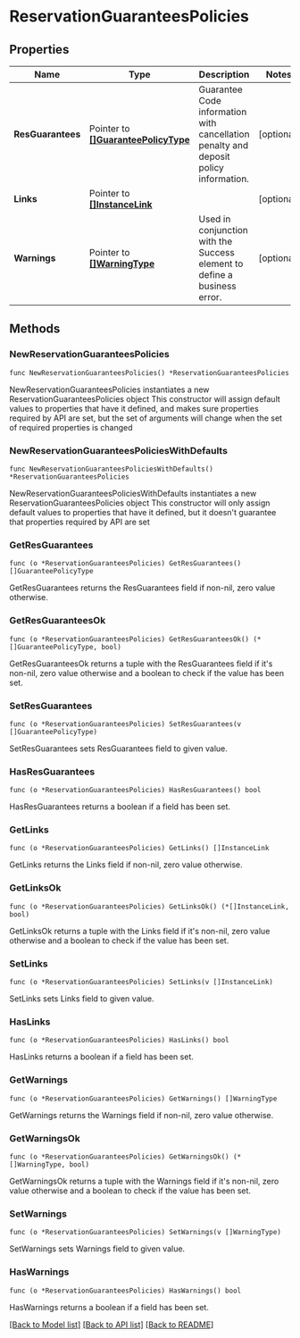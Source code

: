 # ReservationGuaranteesPolicies

## Properties

Name | Type | Description | Notes
------------ | ------------- | ------------- | -------------
**ResGuarantees** | Pointer to [**[]GuaranteePolicyType**](GuaranteePolicyType.md) | Guarantee Code information with cancellation penalty and deposit policy information. | [optional] 
**Links** | Pointer to [**[]InstanceLink**](InstanceLink.md) |  | [optional] 
**Warnings** | Pointer to [**[]WarningType**](WarningType.md) | Used in conjunction with the Success element to define a business error. | [optional] 

## Methods

### NewReservationGuaranteesPolicies

`func NewReservationGuaranteesPolicies() *ReservationGuaranteesPolicies`

NewReservationGuaranteesPolicies instantiates a new ReservationGuaranteesPolicies object
This constructor will assign default values to properties that have it defined,
and makes sure properties required by API are set, but the set of arguments
will change when the set of required properties is changed

### NewReservationGuaranteesPoliciesWithDefaults

`func NewReservationGuaranteesPoliciesWithDefaults() *ReservationGuaranteesPolicies`

NewReservationGuaranteesPoliciesWithDefaults instantiates a new ReservationGuaranteesPolicies object
This constructor will only assign default values to properties that have it defined,
but it doesn't guarantee that properties required by API are set

### GetResGuarantees

`func (o *ReservationGuaranteesPolicies) GetResGuarantees() []GuaranteePolicyType`

GetResGuarantees returns the ResGuarantees field if non-nil, zero value otherwise.

### GetResGuaranteesOk

`func (o *ReservationGuaranteesPolicies) GetResGuaranteesOk() (*[]GuaranteePolicyType, bool)`

GetResGuaranteesOk returns a tuple with the ResGuarantees field if it's non-nil, zero value otherwise
and a boolean to check if the value has been set.

### SetResGuarantees

`func (o *ReservationGuaranteesPolicies) SetResGuarantees(v []GuaranteePolicyType)`

SetResGuarantees sets ResGuarantees field to given value.

### HasResGuarantees

`func (o *ReservationGuaranteesPolicies) HasResGuarantees() bool`

HasResGuarantees returns a boolean if a field has been set.

### GetLinks

`func (o *ReservationGuaranteesPolicies) GetLinks() []InstanceLink`

GetLinks returns the Links field if non-nil, zero value otherwise.

### GetLinksOk

`func (o *ReservationGuaranteesPolicies) GetLinksOk() (*[]InstanceLink, bool)`

GetLinksOk returns a tuple with the Links field if it's non-nil, zero value otherwise
and a boolean to check if the value has been set.

### SetLinks

`func (o *ReservationGuaranteesPolicies) SetLinks(v []InstanceLink)`

SetLinks sets Links field to given value.

### HasLinks

`func (o *ReservationGuaranteesPolicies) HasLinks() bool`

HasLinks returns a boolean if a field has been set.

### GetWarnings

`func (o *ReservationGuaranteesPolicies) GetWarnings() []WarningType`

GetWarnings returns the Warnings field if non-nil, zero value otherwise.

### GetWarningsOk

`func (o *ReservationGuaranteesPolicies) GetWarningsOk() (*[]WarningType, bool)`

GetWarningsOk returns a tuple with the Warnings field if it's non-nil, zero value otherwise
and a boolean to check if the value has been set.

### SetWarnings

`func (o *ReservationGuaranteesPolicies) SetWarnings(v []WarningType)`

SetWarnings sets Warnings field to given value.

### HasWarnings

`func (o *ReservationGuaranteesPolicies) HasWarnings() bool`

HasWarnings returns a boolean if a field has been set.


[[Back to Model list]](../README.md#documentation-for-models) [[Back to API list]](../README.md#documentation-for-api-endpoints) [[Back to README]](../README.md)


